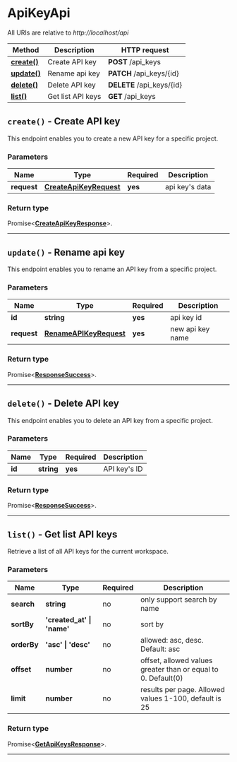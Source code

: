 # ApiKeyApi

All URIs are relative to *http://localhost/api*

| Method | Description | HTTP request |
| ------------- | ------------- | ------------- |
| [**create()**](ApiKeyApi.md#create) | Create API key | **POST** /api_keys |
| [**update()**](ApiKeyApi.md#update) | Rename api key | **PATCH** /api_keys/{id} |
| [**delete()**](ApiKeyApi.md#delete) | Delete API key | **DELETE** /api_keys/{id} |
| [**list()**](ApiKeyApi.md#list) | Get list API keys | **GET** /api_keys |


<a name="create"></a>
## **`create()` - Create API key**


This endpoint enables you to create a new API key for a specific project.

### Parameters

| Name | Type | Required | Description |
| ------------- | ------------- | ------------- | ------------- |
 | **request** | [**CreateApiKeyRequest**](../model/CreateApiKeyRequest.md)| **yes**| api key&#39;s data |


### Return type

Promise<[**CreateApiKeyResponse**](../model/CreateApiKeyResponse.md)>.




---

<a name="update"></a>
## **`update()` - Rename api key**


This endpoint enables you to rename an API key from a specific project.

### Parameters

| Name | Type | Required | Description |
| ------------- | ------------- | ------------- | ------------- |
 | **id** | **string**| **yes**| api key id |
 | **request** | [**RenameAPIKeyRequest**](../model/RenameAPIKeyRequest.md)| **yes**| new api key name |


### Return type

Promise<[**ResponseSuccess**](../model/ResponseSuccess.md)>.




---

<a name="delete"></a>
## **`delete()` - Delete API key**


This endpoint enables you to delete an API key from a specific project.

### Parameters

| Name | Type | Required | Description |
| ------------- | ------------- | ------------- | ------------- |
 | **id** | **string**| **yes**| API key&#39;s ID |


### Return type

Promise<[**ResponseSuccess**](../model/ResponseSuccess.md)>.




---

<a name="list"></a>
## **`list()` - Get list API keys**


Retrieve a list of all API keys for the current workspace.

### Parameters

| Name | Type | Required | Description |
| ------------- | ------------- | ------------- | ------------- |
 | **search** | **string**| no| only support search by name |
 | **sortBy** | **&#39;created_at&#39; \| &#39;name&#39;**| no| sort by |
 | **orderBy** | **&#39;asc&#39; \| &#39;desc&#39;**| no| allowed: asc, desc. Default: asc |
 | **offset** | **number**| no| offset, allowed values greater than or equal to 0. Default(0) |
 | **limit** | **number**| no| results per page. Allowed values 1-100, default is 25 |


### Return type

Promise<[**GetApiKeysResponse**](../model/GetApiKeysResponse.md)>.




---

